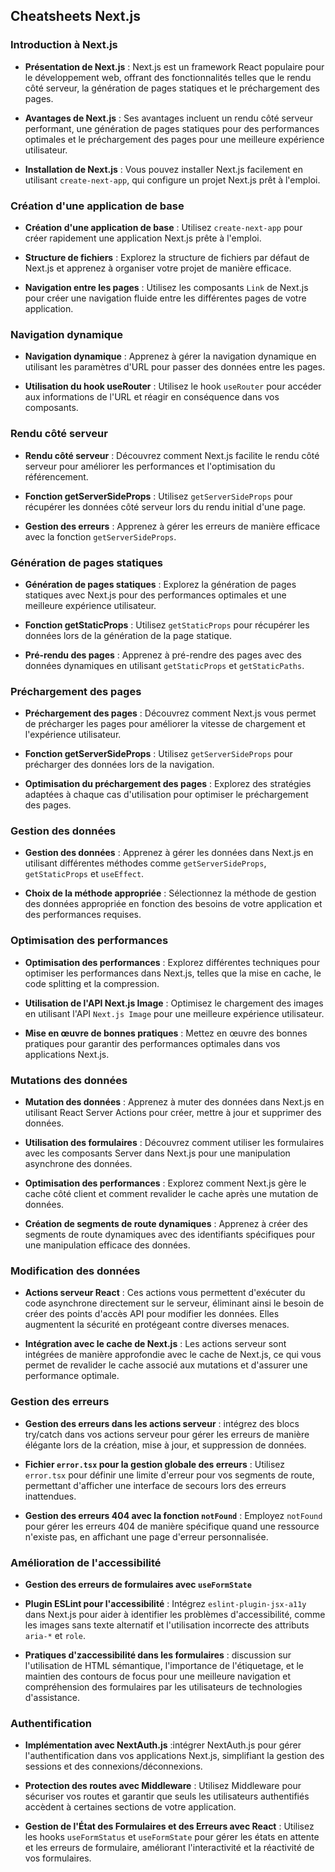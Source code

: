 ## Cheatsheets Next.js

### Introduction à Next.js

- **Présentation de Next.js** : Next.js est un framework React populaire pour le développement web, offrant des fonctionnalités telles que le rendu côté serveur, la génération de pages statiques et le préchargement des pages.
- **Avantages de Next.js** : Ses avantages incluent un rendu côté serveur performant, une génération de pages statiques pour des performances optimales et le préchargement des pages pour une meilleure expérience utilisateur.

- **Installation de Next.js** : Vous pouvez installer Next.js facilement en utilisant `create-next-app`, qui configure un projet Next.js prêt à l'emploi.

### Création d'une application de base

- **Création d'une application de base** : Utilisez `create-next-app` pour créer rapidement une application Next.js prête à l'emploi.

- **Structure de fichiers** : Explorez la structure de fichiers par défaut de Next.js et apprenez à organiser votre projet de manière efficace.

- **Navigation entre les pages** : Utilisez les composants `Link` de Next.js pour créer une navigation fluide entre les différentes pages de votre application.

### Navigation dynamique

- **Navigation dynamique** : Apprenez à gérer la navigation dynamique en utilisant les paramètres d'URL pour passer des données entre les pages.

- **Utilisation du hook useRouter** : Utilisez le hook `useRouter` pour accéder aux informations de l'URL et réagir en conséquence dans vos composants.

### Rendu côté serveur

- **Rendu côté serveur** : Découvrez comment Next.js facilite le rendu côté serveur pour améliorer les performances et l'optimisation du référencement.

- **Fonction getServerSideProps** : Utilisez `getServerSideProps` pour récupérer les données côté serveur lors du rendu initial d'une page.

- **Gestion des erreurs** : Apprenez à gérer les erreurs de manière efficace avec la fonction `getServerSideProps`.

### Génération de pages statiques

- **Génération de pages statiques** : Explorez la génération de pages statiques avec Next.js pour des performances optimales et une meilleure expérience utilisateur.

- **Fonction getStaticProps** : Utilisez `getStaticProps` pour récupérer les données lors de la génération de la page statique.

- **Pré-rendu des pages** : Apprenez à pré-rendre des pages avec des données dynamiques en utilisant `getStaticProps` et `getStaticPaths`.

### Préchargement des pages

- **Préchargement des pages** : Découvrez comment Next.js vous permet de précharger les pages pour améliorer la vitesse de chargement et l'expérience utilisateur.

- **Fonction getServerSideProps** : Utilisez `getServerSideProps` pour précharger des données lors de la navigation.

- **Optimisation du préchargement des pages** : Explorez des stratégies adaptées à chaque cas d'utilisation pour optimiser le préchargement des pages.

### Gestion des données

- **Gestion des données** : Apprenez à gérer les données dans Next.js en utilisant différentes méthodes comme `getServerSideProps`, `getStaticProps` et `useEffect`.

- **Choix de la méthode appropriée** : Sélectionnez la méthode de gestion des données appropriée en fonction des besoins de votre application et des performances requises.

### Optimisation des performances

- **Optimisation des performances** : Explorez différentes techniques pour optimiser les performances dans Next.js, telles que la mise en cache, le code splitting et la compression.

- **Utilisation de l'API Next.js Image** : Optimisez le chargement des images en utilisant l'API `Next.js Image` pour une meilleure expérience utilisateur.

- **Mise en œuvre de bonnes pratiques** : Mettez en œuvre des bonnes pratiques pour garantir des performances optimales dans vos applications Next.js.

### Mutations des données

- **Mutation des données** : Apprenez à muter des données dans Next.js en utilisant React Server Actions pour créer, mettre à jour et supprimer des données.

- **Utilisation des formulaires** : Découvrez comment utiliser les formulaires avec les composants Server dans Next.js pour une manipulation asynchrone des données.

- **Optimisation des performances** : Explorez comment Next.js gère le cache côté client et comment revalider le cache après une mutation de données.

- **Création de segments de route dynamiques** : Apprenez à créer des segments de route dynamiques avec des identifiants spécifiques pour une manipulation efficace des données.

### Modification des données

- **Actions serveur React** : Ces actions vous permettent d'exécuter du code asynchrone directement sur le serveur, éliminant ainsi le besoin de créer des points d'accès API pour modifier les données. Elles augmentent la sécurité en protégeant contre diverses menaces.

- **Intégration avec le cache de Next.js** : Les actions serveur sont intégrées de manière approfondie avec le cache de Next.js, ce qui vous permet de revalider le cache associé aux mutations et d'assurer une performance optimale.

### Gestion des erreurs

- **Gestion des erreurs dans les actions serveur** : intégrez des blocs try/catch dans vos actions serveur pour gérer les erreurs de manière élégante lors de la création, mise à jour, et suppression de données.

- **Fichier `error.tsx` pour la gestion globale des erreurs** : Utilisez `error.tsx` pour définir une limite d'erreur pour vos segments de route, permettant d'afficher une interface de secours lors des erreurs inattendues.

- **Gestion des erreurs 404 avec la fonction `notFound`** : Employez `notFound` pour gérer les erreurs 404 de manière spécifique quand une ressource n'existe pas, en affichant une page d'erreur personnalisée.

### Amélioration de l'accessibilité

- **Gestion des erreurs de formulaires avec `useFormState`**

- **Plugin ESLint pour l'accessibilité** : Intégrez `eslint-plugin-jsx-a11y` dans Next.js pour aider à identifier les problèmes d'accessibilité, comme les images sans texte alternatif et l'utilisation incorrecte des attributs `aria-*` et `role`.

- **Pratiques d'zaccessibilité dans les formulaires** : discussion sur l'utilisation de HTML sémantique, l'importance de l'étiquetage, et le maintien des contours de focus pour une meilleure navigation et compréhension des formulaires par les utilisateurs de technologies d'assistance.

### Authentification

- **Implémentation avec NextAuth.js** :intégrer NextAuth.js pour gérer l'authentification dans vos applications Next.js, simplifiant la gestion des sessions et des connexions/déconnexions.

- **Protection des routes avec Middleware** : Utilisez Middleware pour sécuriser vos routes et garantir que seuls les utilisateurs authentifiés accèdent à certaines sections de votre application.

- **Gestion de l'État des Formulaires et des Erreurs avec React** : Utilisez les hooks `useFormStatus` et `useFormState` pour gérer les états en attente et les erreurs de formulaire, améliorant l'interactivité et la réactivité de vos formulaires.
